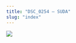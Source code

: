 ```yaml
---
title: "DSC_0254 – SUDA"
slug: "index"
---
```


[![](/wp-content/2015/05/DSC_0254-300x201.jpg)](/wp-content/2015/05/DSC_0254.jpg)